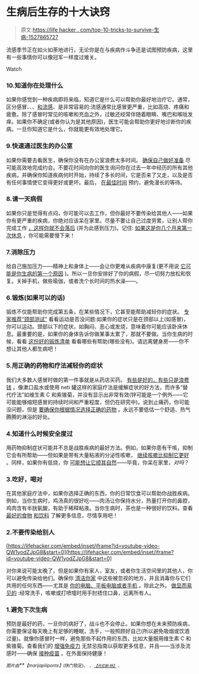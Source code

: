 # 生病后生存的十大诀窍

> 原文:[https://life hacker . com/top-10-tricks-to-survive-生病-1527865727](https://lifehacker.com/top-10-tricks-to-survive-getting-sick-1527865727)

流感季节正在如火如荼地进行，无论你是在与疾病作斗争还是试图预防疾病，这里有一些事情你可以像冠军一样度过难关。

Watch

### 10.知道你在处理什么

如果你感觉到一种疾病即将来临，知道它是什么可以帮助你最好地治疗它。通常，区分感冒、、、[和流感](https://lifehacker.com/the-no-nonsense-non-alarmist-essential-guide-to-the-f-5975895)、是非常容易的:流感通常比感冒更严重，比如高烧、疼痛和疲惫。除了感冒时常见的咳嗽和充血之外，过敏还经常伴随着眼睛、嘴巴和喉咙发痒。如果你不确定(或者你认为是其他原因)，医生可能会帮助你更好地诊断你的疾病。一旦你知道它是什么，你就能更有效地处理它。

### 9.快速通过医生的办公室

如果你需要去看医生，确保你没有在办公室浪费太多时间。 [确保自己做好准备](https://lifehacker.com/be-a-better-patient-what-your-doctor-recommends-when-y-1527394524) 尽可能高效地完成约会。不要花时间向你的医生询问你在过去一年中经历的所有其他疾病，并确保你知道疾病何时开始，持续了多长时间，它是否来了又走，以及是否有任何事情使它变得更好或更坏。最后， [在最佳时间](http://lifehacker.com/avoid-these-appointment-times-to-skip-the-wait-at-the-d-1208620665) 预约，避免漫长的等待。

### 8.请一天病假

如果你只是觉得有点闷，你可能可以去工作，但你最好不要传染给其他人——如果你有更严重的疾病，你绝对应该呆在家里。尽量不要让自己过度劳累，让别人帮你完成工作 [，这样你就不会落后](http://lifehacker.com/how-can-i-take-sick-day-without-falling-behind-5951248) (并为此感到压力)。记住: [如果这是你几个月来第一次休息](http://lifehacker.com/if-a-sick-day-is-the-first-break-youve-had-in-months-y-5985176) ，你可能需要慢下来！

### 7.消除压力

给自己施加压力——精神上和身体上——会让你更难从疾病中康复(更不用说 [它可能是你生病的第一个原因](https://lifehacker.com/constant-chronic-stress-can-make-you-sick-5900570) )。所以一旦你安排好了你的病假，尽一切努力放松和恢复。关掉手机，做些瑜伽，或者洗个长时间的热水澡——。

### 6.锻炼(如果可以的话)

锻炼不仅能帮助你完成第五条，在某些情况下，它甚至能帮助减轻你的症状。 [专家推荐“颈部测试”](https://lifehacker.com/know-when-to-stop-exercising-when-you-have-a-cold-5718910) 看看运动是否没问题:如果你的症状只是在颈部以上(如感冒)，你可以运动。颈部以下的症状，如胸闷、恶心或发烧，意味着你可能应该卧床休息。最重要的是，如果你的身体告诉你做某事太累了，那就不要做。当你生病的时候，看看 [这份好的锻炼清单](http://www.cnn.com/2013/10/10/health/exercising-with-cold-flu/) 看看哪些有帮助(哪些没有)。请远离健身房——你不想让其他人都生病吧！

### 5.用正确的药物和疗法减轻你的症状

我们大多数人感冒时做的第一件事就是从药店买药。 [有些是好的，有些只是浪费钱](https://lifehacker.com/how-to-most-effectively-battle-the-common-cold-5686387) 。像漱口盐水或使用 neti 罐这样的家庭疗法是缓解症状的好方法，而许多“替代疗法”如维生素 C 和紫锥菊，并没有显示出非常有效(锌可能是一个例外——它可能能够缩短感冒的持续时间和严重程度，但仍在研究中)。说到止痛药，你可能没问题，但是 [要确保你根据情况选择正确的药物](http://lifehacker.com/whats-the-difference-between-pain-relievers-should-i-512827959) 。永远不要低估一个舒适、热气腾腾的淋浴的好处。

### 4.知道什么时候安全度过

用药物抑制症状可能并不总是战胜疾病的最好方法。例如，如果你患有干咳，抑制它会有所帮助——但如果是带有大量粘液的分泌性咳嗽， [继续咳嗽比抑制它更好](http://www.webmd.com/cold-and-flu/cold-guide/cough-syrup-cough-medicine) 。同样，如果你有低烧，你 [可能想让它顺其自然](https://lifehacker.com/consider-riding-out-a-fever-instead-of-treating-it-5867965)——毕竟，你呆在家里，*对吗*？

### 3.吃好，喝对

在其他家庭疗法中，如果你选择正确的东西，你的日常饮食可以帮助你战胜疾病。例如，当你生病时，鸡汤真的很好吃——肉汤让你保持水分，热量打开你的鼻腔，鸡肉含有半胱氨酸，有助于稀释粘液。当你生病时，茶也是一种很好的饮料。查看 [最好的食物](https://lifehacker.com/the-best-and-worst-foods-to-help-you-recover-when-you-1525205284) [和饮料](http://lifehacker.com/the-best-drinks-for-when-you-are-sick-exercising-and-1518503922) 了解更多信息，尽情享用吧！

### 2.不要传染给别人

 [https://lifehacker.com/embed/inset/iframe?id=youtube-video-QW1yodZJpG8&start=0](https://lifehacker.com/embed/inset/iframe?id=youtube-video-QW1yodZJpG8&start=0) 

对你来说可能太晚了，但是如果你有家人，室友，或者你生活空间里的其他人，你可以避免传染给他们。确保你 [清洁你家](https://lifehacker.com/clean-these-overlooked-places-after-recovering-from-ill-5544430) 中这些被忽视的地方，并且消毒你与它们共用的任何东西——尤其是 [你的电脑、平板电脑或者手机](http://lifehacker.com/how-to-safely-disinfect-and-clean-your-gadgets-5665119) 。除此之外， [做显而易见的](http://www.webmd.com/cold-and-flu/treat-symptoms-12/contagious-colds) :经常洗手，咳嗽或打喷嚏时用手肘捂住口鼻，远离所有人。

### 1.避免下次生病

预防是最好的药，一旦你的病好了，战斗也不会停止。如果你想在未来预防疾病，你需要保证每天晚上有足够的睡眠，洗手，一般照顾好自己(所以避免吸烟或饮酒过量)。就像你感冒时一样，避免那些不起作用的东西，比如大量服用维生素 C 和紫锥菊。查看我们的 [增强免疫力](https://lifehacker.com/the-no-bs-guide-to-boosting-your-immunity-and-avoiding-5858209) 无禁忌指南以获取更多信息，并且——当涉及流感时——确保 [接种疫苗](http://io9.com/lets-just-debunk-every-flu-vaccine-myth-in-one-fell-sw-1454237689) 。在外面保持健康！

*<small>图片由</small>**<small>【marijapiliponte】</small>*<small>(快门锁定)、 *<small>，</small>* [*<small>【丹尼斯·杨】</small>*](http://www.flickr.com/photos/dennis/4345236031/) *<small>，</small>*</small>